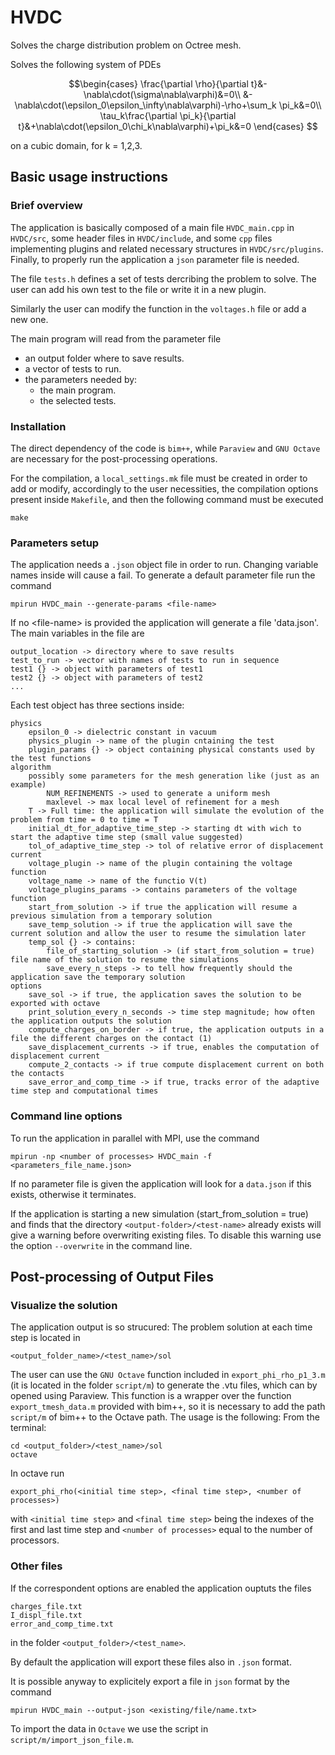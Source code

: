 # HVDC

Solves the charge distribution problem on Octree mesh.

Solves the following system of PDEs 
```math
\begin{cases}
    \frac{\partial \rho}{\partial t}&-\nabla\cdot(\sigma\nabla\varphi)&=0\\
    &-\nabla\cdot(\epsilon_0\epsilon_\infty\nabla\varphi)-\rho+\sum_k \pi_k&=0\\
    \tau_k\frac{\partial \pi_k}{\partial t}&+\nabla\cdot(\epsilon_0\chi_k\nabla\varphi)+\pi_k&=0
\end{cases} 
```
on a cubic domain, for k = 1,2,3.

## Basic usage instructions
### Brief overview
The application is basically composed of a main file `HVDC_main.cpp` in `HVDC/src`, some header files in `HVDC/include`, and some `cpp` files implementing plugins and related necessary structures in `HVDC/src/plugins`. Finally, to properly run the application a `json` parameter file is needed.

The file `tests.h` defines a set of tests dercribing the problem to solve. The user can add his own test to the file or write it in a new plugin.

Similarly the user can modify the function in the `voltages.h` file or add a new one.

The main program will read from the parameter file
- an output folder where to save results.
- a vector of tests to run.
- the parameters needed by:
  - the main program.
  - the selected tests.

### Installation
The direct dependency of the code is `bim++`, while `Paraview` and `GNU Octave` are necessary
for the post-processing operations. 

For the compilation, a `local_settings.mk` file must be created in order to add or modify, 
accordingly to the user necessities, the compilation options present inside `Makefile`, 
and then the following command must be executed 
```
make
```

### Parameters setup
The application needs a `.json` object file in order to run. Changing variable names inside will cause a fail.
To generate a default parameter file run the command
```
mpirun HVDC_main --generate-params <file-name>
```
If no \<file-name\> is provided the application will generate a file 'data.json'.
The main variables in the file are
```
output_location -> directory where to save results
test_to_run -> vector with names of tests to run in sequence
test1 {} -> object with parameters of test1
test2 {} -> object with parameters of test2
...
```
Each test object has three sections inside:
```
physics
    epsilon_0 -> dielectric constant in vacuum
    physics_plugin -> name of the plugin cntaining the test
    plugin_params {} -> object containing physical constants used by the test functions
algorithm
    possibly some parameters for the mesh generation like (just as an example)
        NUM_REFINEMENTS -> used to generate a uniform mesh
        maxlevel -> max local level of refinement for a mesh
    T -> Full time: the application will simulate the evolution of the problem from time = 0 to time = T
    initial_dt_for_adaptive_time_step -> starting dt with wich to start the adaptive time step (small value suggested)
    tol_of_adaptive_time_step -> tol of relative error of displacement current
    voltage_plugin -> name of the plugin containing the voltage function
    voltage_name -> name of the functio V(t)
    voltage_plugins_params -> contains parameters of the voltage function
    start_from_solution -> if true the application will resume a previous simulation from a temporary solution
    save_temp_solution -> if true the application will save the current solution and allow the user to resume the simulation later
    temp_sol {} -> contains:
        file_of_starting_solution -> (if start_from_solution = true) file name of the solution to resume the simulations
        save_every_n_steps -> to tell how frequently should the application save the temporary solution
options
    save_sol -> if true, the application saves the solution to be exported with octave
    print_solution_every_n_seconds -> time step magnitude; how often the application outputs the solution
    compute_charges_on_border -> if true, the application outputs in a file the different charges on the contact (1)
    save_displacement_currents -> if true, enables the computation of displacement current
    compute_2_contacts -> if true compute displacement current on both the contacts
    save_error_and_comp_time -> if true, tracks error of the adaptive time step and computational times
```


### Command line options

To run the application in parallel with MPI, use the command

```
mpirun -np <number of processes> HVDC_main -f <parameters_file_name.json>
```
If no parameter file is given the application will look for a `data.json` if this exists, otherwise it terminates.

If the application is starting a new simulation (start_from_solution = true) and finds that the directory `<output-folder>/<test-name>` already exists will give a warning before overwriting existing files. To disable this warning use the option `--overwrite` in the command line.

## Post-processing of Output Files
### Visualize the solution

The application output is so strucured:
The problem solution at each time step is located in 
```
<output_folder_name>/<test_name>/sol
```
The user can use the `GNU Octave` function included in `export_phi_rho_p1_3.m` 
(it is located in the  folder `script/m`) to generate the .vtu files,
which can by opened using Paraview. This function is a wrapper over the function `export_tmesh_data.m`
provided with bim++, so it is necessary to add the path `script/m` of bim++ to the Octave path. 
The usage is the following:
From the terminal:
```
cd <output_folder>/<test_name>/sol
octave
```
In octave run
```
export_phi_rho(<initial time step>, <final time step>, <number of processes>)
```
with `<initial time step>` and `<final time step>` being the indexes of the first and last time step and `<number of processes>` 
equal to the number of processors. 

### Other files

If the correspondent options are enabled the application ouptuts the files
```
charges_file.txt
I_displ_file.txt
error_and_comp_time.txt
```
in the folder `<output_folder>/<test_name>`.

By default the application will export these files also in `.json` format.

It is possible anyway to explicitely export a file in `json` format by the command
```
mpirun HVDC_main --output-json <existing/file/name.txt>
```
To import the data in `Octave` we use the script in `script/m/import_json_file.m`.


